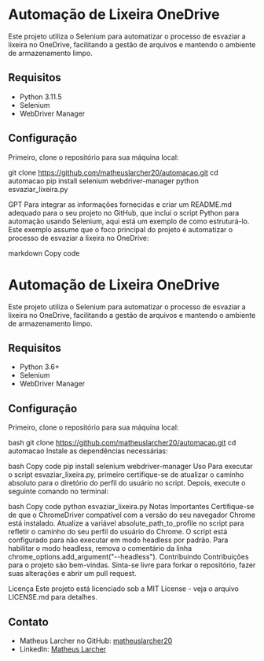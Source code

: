 # Automação de Lixeira OneDrive

Este projeto utiliza o Selenium para automatizar o processo de esvaziar a lixeira no OneDrive, facilitando a gestão de arquivos e mantendo o ambiente de armazenamento limpo.

## Requisitos

- Python 3.11.5
- Selenium
- WebDriver Manager

## Configuração

Primeiro, clone o repositório para sua máquina local:

git clone https://github.com/matheuslarcher20/automacao.git
cd automacao
pip install selenium webdriver-manager
python esvaziar_lixeira.py



GPT
Para integrar as informações fornecidas e criar um README.md adequado para o seu projeto no GitHub, que inclui o script Python para automação usando Selenium, aqui está um exemplo de como estruturá-lo. Este exemplo assume que o foco principal do projeto é automatizar o processo de esvaziar a lixeira no OneDrive:

markdown
Copy code
# Automação de Lixeira OneDrive

Este projeto utiliza o Selenium para automatizar o processo de esvaziar a lixeira no OneDrive, facilitando a gestão de arquivos e mantendo o ambiente de armazenamento limpo.

## Requisitos

- Python 3.6+
- Selenium
- WebDriver Manager

## Configuração

Primeiro, clone o repositório para sua máquina local:

bash
git clone https://github.com/matheuslarcher20/automacao.git
cd automacao
Instale as dependências necessárias:

bash
Copy code
pip install selenium webdriver-manager
Uso
Para executar o script esvaziar_lixeira.py, primeiro certifique-se de atualizar o caminho absoluto para o diretório do perfil do usuário no script. Depois, execute o seguinte comando no terminal:

bash
Copy code
python esvaziar_lixeira.py
Notas Importantes
Certifique-se de que o ChromeDriver compatível com a versão do seu navegador Chrome está instalado.
Atualize a variável absolute_path_to_profile no script para refletir o caminho do seu perfil do usuário do Chrome.
O script está configurado para não executar em modo headless por padrão. Para habilitar o modo headless, remova o comentário da linha chrome_options.add_argument("--headless").
Contribuindo
Contribuições para o projeto são bem-vindas. Sinta-se livre para forkar o repositório, fazer suas alterações e abrir um pull request.

Licença
Este projeto está licenciado sob a MIT License - veja o arquivo LICENSE.md para detalhes.

## Contato

- Matheus Larcher no GitHub: [matheuslarcher20](https://github.com/matheuslarcher20)
- LinkedIn: [Matheus Larcher](https://www.linkedin.com/in/matheus-larcher-6215b1179/)
